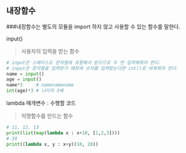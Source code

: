 ## 내장함수
###내장함수는 별도의 모듈을 import 하지 않고 사용할 수 있는 함수를 말한다.

input()
> 사용자의 입력을 받는 함수
```python
# input은 스페이스도 문자열에 포함해서 받으므로 두 번 입력해줘야 한다.
# input은 문자열을 입력받기 때문에 숫자를 입력받는다면 int()로 바꿔줘야 한다.
name = input()
age = input()
name*3     # namenamename
int(age)*3 # 나이의 3배
```

lambda 매개변수 : 수행할 코드
> 익명함수를 만드는 함수
```python
# 11, 12, 13
print(list(map(lambda x : x+10, [1,2,3])))
# 30
print((lambda x, y : x+y)(10, 20))
```
